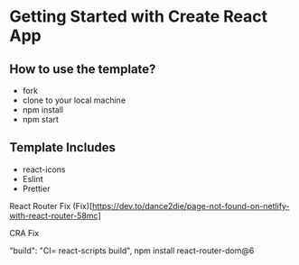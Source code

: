 # Getting Started with Create React App

## How to use the template?

-   fork
-   clone to your local machine
-   npm install
-   npm start

## Template Includes

-   react-icons
-   Eslint
-   Prettier

React Router Fix
(Fix)[https://dev.to/dance2die/page-not-found-on-netlify-with-react-router-58mc]

CRA Fix

"build": "CI= react-scripts build",
npm install react-router-dom@6
